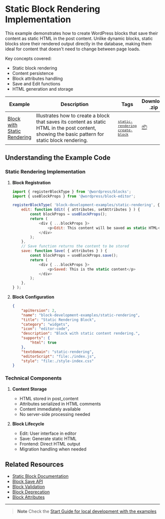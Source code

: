 # Static Block Rendering Implementation

This example demonstrates how to create WordPress blocks that save their content as static HTML in the post content. Unlike dynamic blocks, static blocks store their rendered output directly in the database, making them ideal for content that doesn't need to change between page loads.

Key concepts covered:

-   Static block rendering
-   Content persistence
-   Block attributes handling
-   Save and Edit functions
-   HTML generation and storage

<!-- Please, do not remove these @TABLE EXAMPLES BEGIN and @TABLE EXAMPLES END comments or modify the table inside. This table is automatically generated from the data at _data/examples.json and _data/tags.json -->
<!-- @TABLE EXAMPLES BEGIN -->
| Example | <span style="display: inline-block; width:250px">Description</span> | Tags |Download .zip | Live Demo |
| -------------------------------------------------------------------------------------------------- | ------------------------------------------------------------------------------------------------------------------------ | --------------------------------------------------------------------------------------------------------------------------------------- | ------------------------------------------------------------------------------------------------------------------------------------------------------------------------------------------------------------------------------------------------------------- | ----------------------------------------------------------------------------------------------------------------------------------------------------------------------------------------------------------------------------------------------------------------------------------------------------------------- |
| [Block with Static Rendering](https://github.com/WordPress/block-development-examples/tree/trunk/plugins/block-static-rendering-b16608) | Illustrates how to create a block that saves its content as static HTML in the post content, showing the basic pattern for static block rendering. | <small><code><a href="https://WordPress.github.io/block-development-examples/?tags=static-rendering">static-rendering</a></code></small> <small><code><a href="https://WordPress.github.io/block-development-examples/?tags=create-block">create-block</a></code></small> | [📦](https://github.com/WordPress/block-development-examples/releases/download/latest/block-static-rendering-b16608.zip "Install the plugin on any WordPress site using this zip and activate it to see the example in action") | [![](https://raw.githubusercontent.com/WordPress/block-development-examples/trunk/_assets/icon-wp.svg)](https://playground.wordpress.net/?blueprint-url=https://raw.githubusercontent.com/WordPress/block-development-examples/trunk/plugins/block-static-rendering-b16608/_playground/blueprint.json "Click here to access a live demo of this example" ) |
<!-- @TABLE EXAMPLES END -->

## Understanding the Example Code

### Static Rendering Implementation

1. **Block Registration**

    ```javascript
    import { registerBlockType } from '@wordpress/blocks';
    import { useBlockProps } from '@wordpress/block-editor';

    registerBlockType( 'block-development-examples/static-rendering', {
    	edit: function Edit( { attributes, setAttributes } ) {
    		const blockProps = useBlockProps();
    		return (
    			<div { ...blockProps }>
    				<p>Edit: This content will be saved as static HTML</p>
    			</div>
    		);
    	},
    	// Save function returns the content to be stored
    	save: function Save( { attributes } ) {
    		const blockProps = useBlockProps.save();
    		return (
    			<div { ...blockProps }>
    				<p>Saved: This is the static content</p>
    			</div>
    		);
    	},
    } );
    ```

2. **Block Configuration**
    ```json
    {
    	"apiVersion": 2,
    	"name": "block-development-examples/static-rendering",
    	"title": "Static Rendering Block",
    	"category": "widgets",
    	"icon": "editor-code",
    	"description": "Block with static content rendering.",
    	"supports": {
    		"html": true
    	},
    	"textdomain": "static-rendering",
    	"editorScript": "file:./index.js",
    	"style": "file:./style-index.css"
    }
    ```

### Technical Components

1. **Content Storage**

    - HTML stored in post_content
    - Attributes serialized in HTML comments
    - Content immediately available
    - No server-side processing needed

2. **Block Lifecycle**
    - Edit: User interface in editor
    - Save: Generate static HTML
    - Frontend: Direct HTML output
    - Migration handling when needed

## Related Resources

-   [Static Block Documentation](https://developer.wordpress.org/block-editor/getting-started/fundamentals/#static-or-dynamic-rendering-of-a-block)
-   [Block Save API](https://developer.wordpress.org/block-editor/reference-guides/block-api/block-edit-save/)
-   [Block Validation](https://developer.wordpress.org/block-editor/reference-guides/block-api/block-edit-save/#validation)
-   [Block Deprecation](https://developer.wordpress.org/block-editor/reference-guides/block-api/block-deprecation/)
-   [Block Attributes](https://developer.wordpress.org/block-editor/reference-guides/block-api/block-attributes/)

---

> **Note**
> Check the [Start Guide for local development with the examples](https://github.com/WordPress/block-development-examples/wiki/Examples#start-guide-for-local-development-with-the-examples)

